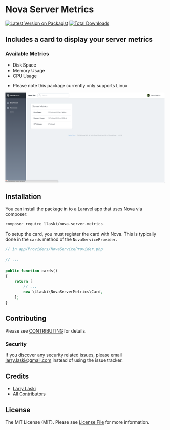# Nova Server Metrics

[![Latest Version on Packagist](https://img.shields.io/packagist/v/llaski/nova-server-metrics.svg?style=flat-square)](https://packagist.org/packages/llaski/nova-server-metrics)
[![Total Downloads](https://img.shields.io/packagist/dt/llaski/nova-server-metrics.svg?style=flat-square)](https://packagist.org/packages/llaski/nova-server-metrics)

## Includes a card to display your server metrics

### Available Metrics

- Disk Space
- Memory Usage
- CPU Usage

* Please note this package currently only supports Linux

![Nova Scheduled Jobs Card Screenshot](https://raw.githubusercontent.com/llaski/screenshots/master/nova-server-metrics-card.png)

## Installation

You can install the package in to a Laravel app that uses [Nova](https://nova.laravel.com) via composer:

```bash
composer require llaski/nova-server-metrics
```

To setup the card, you must register the card with Nova. This is typically done in the `cards` method of the `NovaServiceProvider`.

```php
// in app/Providers/NovaServiceProvider.php

// ...

public function cards()
{
    return [
        // ...
        new \Llaski\NovaServerMetrics\Card,
    ];
}
```

## Contributing

Please see [CONTRIBUTING](CONTRIBUTING.md) for details.

### Security

If you discover any security related issues, please email larry.laski@gmail.com instead of using the issue tracker.

## Credits

- [Larry Laski](https://github.com/llaski)
- [All Contributors](../../contributors)

## License

The MIT License (MIT). Please see [License File](LICENSE.md) for more information.
